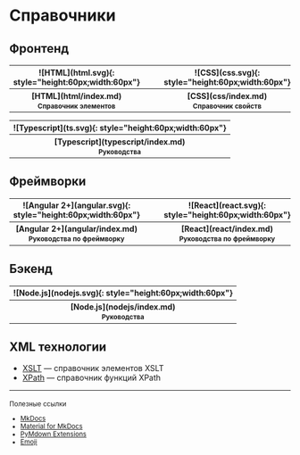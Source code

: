 # Справочники

## Фронтенд

<table class="layout" markdown="1">
<tr>
<th>
![HTML](html.svg){: style="height:60px;width:60px"}
</th>
<th>&nbsp;&nbsp;&nbsp;&nbsp;</th>
<th>
![CSS](css.svg){: style="height:60px;width:60px"}
</th>
<th>&nbsp;&nbsp;&nbsp;&nbsp;</th>
<th>
![LESS](less.svg){: style="height:60px;width:60px"}
</th>
</tr>
<tr>
<th>
[HTML](html/index.md)<br />
<small>Справочник элементов</small>
</th>
<th></th>
<th>
[CSS](css/index.md)<br />
<small>Справочник свойств</small>
</th>
<th></th>
<th>
[LESS](less/index.md)<br />
<small>Руководства</small>
</th>
</tr>
</table>

<table class="layout" markdown="1">
<tr>
<th>
![Typescript](ts.svg){: style="height:60px;width:60px"}
</th>
</tr>
<tr>
<th>
[Typescript](typescript/index.md)<br />
<small>Руководства</small>
</th>
</tr>
</table>

## Фреймворки

<table class="layout" markdown="1">
<tr>
<th>
![Angular 2+](angular.svg){: style="height:60px;width:60px"}
</th>
<th>&nbsp;&nbsp;&nbsp;&nbsp;</th>
<th>
![React](react.svg){: style="height:60px;width:60px"}
</th>
</tr>
<tr>
<th>
[Angular 2+](angular/index.md)<br />
<small>Руководства по фреймворку</small>
</th>
<th></th>
<th>
[React](react/index.md)<br />
<small>Руководства по фреймворку</small>
</th>
</tr>
</table>

## Бэкенд

<table class="layout" markdown="1">
<tr>
<th>
![Node.js](nodejs.svg){: style="height:60px;width:60px"}
</th>
</tr>
<tr>
<th>
[Node.js](nodejs/index.md)<br />
<small>Руководства</small>
</th>
</tr>
</table>

## XML технологии

- [XSLT](xslt/index.md) &mdash; справочник элементов XSLT
- [XPath](xpath/index.md) &mdash; справочник функций XPath

---

<small markdown="1">
Полезные ссылки

<div class="col4" markdown="1">

- [MkDocs](https://www.mkdocs.org)
- [Material for MkDocs](https://squidfunk.github.io/mkdocs-material/)
- [PyMdown Extensions](https://facelessuser.github.io/pymdown-extensions/)
- [Emoji](https://www.joypixels.com/emoji#all)

</div>

</small>

<!--
Планы

- CSS

- [Node.js](https://metanit.com/web/nodejs/)
- [LESS](https://mrmlnc.gitbooks.io/less-guidebook-for-beginners/content/)
- [Документация jQuery](https://jquery-docs.ru/)
- Книга [Изучаем jQuery](https://metanit.com/web/jquery/)
- [Руководство Javascript](https://metanit.com/web/javascript/)
- [WebGL](https://metanit.com/web/webgl/1.1.php)

-->
